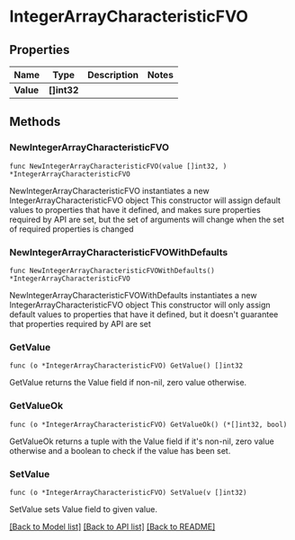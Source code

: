 # IntegerArrayCharacteristicFVO

## Properties

Name | Type | Description | Notes
------------ | ------------- | ------------- | -------------
**Value** | **[]int32** |  | 

## Methods

### NewIntegerArrayCharacteristicFVO

`func NewIntegerArrayCharacteristicFVO(value []int32, ) *IntegerArrayCharacteristicFVO`

NewIntegerArrayCharacteristicFVO instantiates a new IntegerArrayCharacteristicFVO object
This constructor will assign default values to properties that have it defined,
and makes sure properties required by API are set, but the set of arguments
will change when the set of required properties is changed

### NewIntegerArrayCharacteristicFVOWithDefaults

`func NewIntegerArrayCharacteristicFVOWithDefaults() *IntegerArrayCharacteristicFVO`

NewIntegerArrayCharacteristicFVOWithDefaults instantiates a new IntegerArrayCharacteristicFVO object
This constructor will only assign default values to properties that have it defined,
but it doesn't guarantee that properties required by API are set

### GetValue

`func (o *IntegerArrayCharacteristicFVO) GetValue() []int32`

GetValue returns the Value field if non-nil, zero value otherwise.

### GetValueOk

`func (o *IntegerArrayCharacteristicFVO) GetValueOk() (*[]int32, bool)`

GetValueOk returns a tuple with the Value field if it's non-nil, zero value otherwise
and a boolean to check if the value has been set.

### SetValue

`func (o *IntegerArrayCharacteristicFVO) SetValue(v []int32)`

SetValue sets Value field to given value.



[[Back to Model list]](../README.md#documentation-for-models) [[Back to API list]](../README.md#documentation-for-api-endpoints) [[Back to README]](../README.md)


